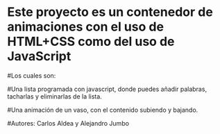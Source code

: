 ﻿# Este proyecto es un contenedor de animaciones con el uso de HTML+CSS como del uso de JavaScript
 
 
 #Los cuales son:
 
 
 #Una lista programada con javascript, donde puedes añadir palabras, tacharlas y eliminarlas de la lista.
 
 
 #Una animación de un vaso, con el contenido subiendo y bajando.
 
 
 #Autores: Carlos Aldea y Alejandro Jumbo
